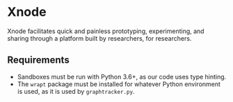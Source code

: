 # Xnode
Xnode facilitates quick and painless prototyping, experimenting, and sharing through a platform built by researchers,
 for researchers.
 
 ## Requirements
  - Sandboxes must be run with Python 3.6+, as our code uses type hinting.
  - The `wrapt` package must be installed for whatever Python environment is used, as it is used by `graphtracker.py`.
